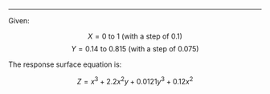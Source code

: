 

---

Given:

$$ X = 0 \text{ to } 1 \text{ (with a step of 0.1)} $$
$$ Y = 0.14 \text{ to } 0.815 \text{ (with a step of 0.075)} $$

The response surface equation is:

$$ Z = x^3 + 2.2x^2y + 0.0121y^3 + 0.12x^2 $$
